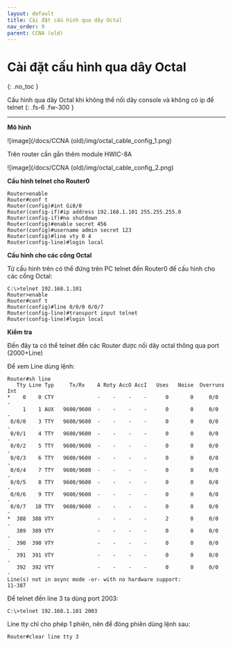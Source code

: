 ```yaml
---
layout: default
title: Cài đặt cấu hình qua dây Octal
nav_order: 9
parent: CCNA (old)
---
```


# Cài đặt cấu hình qua dây Octal
{: .no_toc }

Cấu hình qua dây Octal khi không thể nối dây console và không có ip để telnet
{: .fs-6 .fw-300 }

---

**Mô hình**

![image](/docs/CCNA (old)/img/octal_cable_config_1.png)

Trên router cần gắn thêm module HWIC-8A

![image](/docs/CCNA (old)/img/octal_cable_config_2.png)

**Cấu hình telnet cho Router0**

```
Router>enable
Router#conf t
Router(config)#int Gi0/0
Router(config-if)#ip address 192.168.1.101 255.255.255.0
Router(config-if)#no shutdown
Router(config)#enable secret 456
Router(config)#username admin secret 123
Router(config)#line vty 0 4
Router(config-line)#login local
```

**Cấu hình cho các cổng Octal**

Từ cấu hình trên có thể đứng trên PC telnet đến Router0 để cấu hình cho các cổng Octal:

```
C:\>telnet 192.168.1.101
Router>enable
Router#conf t
Router(config)#line 0/0/0 0/0/7
Router(config-line)#transport input telnet
Router(config-line)#login local
```

**Kiểm tra**

Đến đây ta có thể telnet đến các Router được nối dây octal thông qua port (2000+Line)

Để xem Line dùng lệnh:

```
Router#sh line 
   Tty Line Typ     Tx/Rx    A Roty AccO AccI   Uses   Noise  Overruns   Int
*    0    0 CTY              -    -    -    -      0       0     0/0       -
     1    1 AUX   9600/9600  -    -    -    -      0       0     0/0       -
 0/0/0    3 TTY   9600/9600  -    -    -    -      0       0     0/0       -
 0/0/1    4 TTY   9600/9600  -    -    -    -      0       0     0/0       -
 0/0/2    5 TTY   9600/9600  -    -    -    -      0       0     0/0       -
 0/0/3    6 TTY   9600/9600  -    -    -    -      0       0     0/0       -
 0/0/4    7 TTY   9600/9600  -    -    -    -      0       0     0/0       -
 0/0/5    8 TTY   9600/9600  -    -    -    -      0       0     0/0       -
 0/0/6    9 TTY   9600/9600  -    -    -    -      0       0     0/0       -
 0/0/7   10 TTY   9600/9600  -    -    -    -      0       0     0/0       -
*  388  388 VTY              -    -    -    -      2       0     0/0       -
   389  389 VTY              -    -    -    -      0       0     0/0       -
   390  390 VTY              -    -    -    -      0       0     0/0       -
   391  391 VTY              -    -    -    -      0       0     0/0       -
   392  392 VTY              -    -    -    -      0       0     0/0       -
Line(s) not in async mode -or- with no hardware support:
11-387
```

Để telnet đến line 3 ta dùng port 2003:

```
C:\>telnet 192.168.1.101 2003
```

Line tty chỉ cho phép 1 phiên, nên để đóng phiên dùng lệnh sau:

```
Router#clear line tty 3
```
